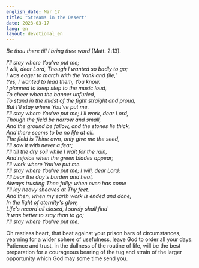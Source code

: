 ```yaml
---
english_date: Mar 17
title: "Streams in the Desert"
date: 2023-03-17
lang: en
layout: devotional_en
---
```





<p><em>Be thou there till I bring thee word</em> (Matt. 2:13).

</p>

<p><em>I'll stay where You've put me;<br/> I will, dear Lord, Though I wanted so badly to go;<br/> I was eager to march with the 'rank and file,'<br/> Yes, I wanted to lead them, You know.<br/> I planned to keep step to the music loud,<br/> To cheer when the banner unfurled,<br/> To stand in the midst of the fight straight and proud,<br/> But I'll stay where You've put me.<br/> I'll stay where You've put me; I'll work, dear Lord,<br/> Though the field be narrow and small,<br/> And the ground be fallow, and the stones lie thick,<br/> And there seems to be no life at all.<br/> The field is Thine own, only give me the seed,<br/> I'll sow it with never a fear;<br/> I'll till the dry soil while I wait for the rain,<br/> And rejoice when the green blades appear;<br/> I'll work where You've put me.<br/> I'll stay where You've put me; I will, dear Lord;<br/> I'll bear the day's burden and heat,<br/> Always trusting Thee fully; when even has come<br/> I'll lay heavy sheaves at Thy feet.<br/> And then, when my earth work is ended and done,<br/> In the light of eternity's glow,<br/> Life's record all closed, I surely shall find<br/> It was better to stay than to go;<br/> I'll stay where You've put me.</em>

</p>

<p>Oh restless heart, that beat against your prison bars of circumstances, yearning for a wider sphere of usefulness, leave God to order all your days. Patience and trust, in the dullness of the routine of life, will be the best preparation for a courageous bearing of the tug and strain of the larger opportunity which God may some time send you.

</p>

<p></p>